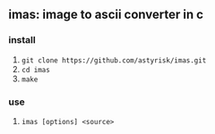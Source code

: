## imas: image to ascii converter in c

### install
1. `git clone https://github.com/astyrisk/imas.git`
2. `cd imas`
3. `make`

### use
1. `imas [options] <source>` 
